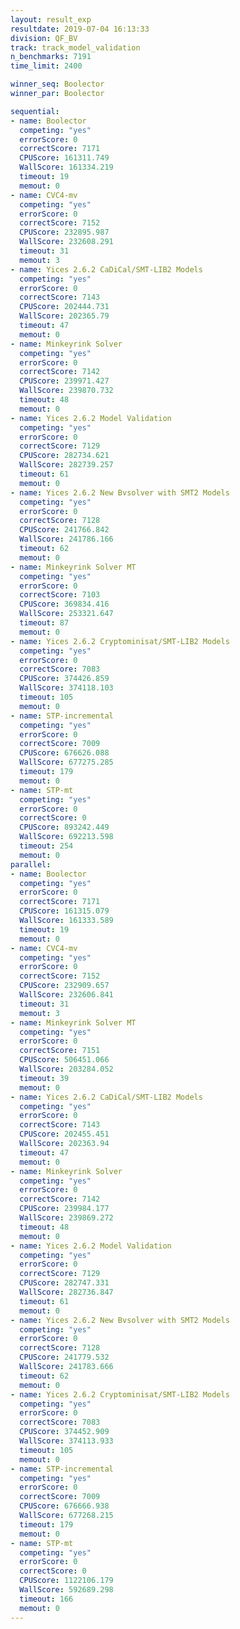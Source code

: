 ```yaml
---
layout: result_exp
resultdate: 2019-07-04 16:13:33
division: QF_BV
track: track_model_validation
n_benchmarks: 7191
time_limit: 2400

winner_seq: Boolector
winner_par: Boolector

sequential:
- name: Boolector
  competing: "yes"
  errorScore: 0
  correctScore: 7171
  CPUScore: 161311.749
  WallScore: 161334.219
  timeout: 19
  memout: 0
- name: CVC4-mv
  competing: "yes"
  errorScore: 0
  correctScore: 7152
  CPUScore: 232895.987
  WallScore: 232608.291
  timeout: 31
  memout: 3
- name: Yices 2.6.2 CaDiCal/SMT-LIB2 Models
  competing: "yes"
  errorScore: 0
  correctScore: 7143
  CPUScore: 202444.731
  WallScore: 202365.79
  timeout: 47
  memout: 0
- name: Minkeyrink Solver
  competing: "yes"
  errorScore: 0
  correctScore: 7142
  CPUScore: 239971.427
  WallScore: 239870.732
  timeout: 48
  memout: 0
- name: Yices 2.6.2 Model Validation
  competing: "yes"
  errorScore: 0
  correctScore: 7129
  CPUScore: 282734.621
  WallScore: 282739.257
  timeout: 61
  memout: 0
- name: Yices 2.6.2 New Bvsolver with SMT2 Models
  competing: "yes"
  errorScore: 0
  correctScore: 7128
  CPUScore: 241766.842
  WallScore: 241786.166
  timeout: 62
  memout: 0
- name: Minkeyrink Solver MT
  competing: "yes"
  errorScore: 0
  correctScore: 7103
  CPUScore: 369834.416
  WallScore: 253321.647
  timeout: 87
  memout: 0
- name: Yices 2.6.2 Cryptominisat/SMT-LIB2 Models
  competing: "yes"
  errorScore: 0
  correctScore: 7083
  CPUScore: 374426.859
  WallScore: 374118.103
  timeout: 105
  memout: 0
- name: STP-incremental
  competing: "yes"
  errorScore: 0
  correctScore: 7009
  CPUScore: 676626.088
  WallScore: 677275.285
  timeout: 179
  memout: 0
- name: STP-mt
  competing: "yes"
  errorScore: 0
  correctScore: 0
  CPUScore: 893242.449
  WallScore: 692213.598
  timeout: 254
  memout: 0
parallel:
- name: Boolector
  competing: "yes"
  errorScore: 0
  correctScore: 7171
  CPUScore: 161315.079
  WallScore: 161333.589
  timeout: 19
  memout: 0
- name: CVC4-mv
  competing: "yes"
  errorScore: 0
  correctScore: 7152
  CPUScore: 232909.657
  WallScore: 232606.841
  timeout: 31
  memout: 3
- name: Minkeyrink Solver MT
  competing: "yes"
  errorScore: 0
  correctScore: 7151
  CPUScore: 506451.066
  WallScore: 203284.052
  timeout: 39
  memout: 0
- name: Yices 2.6.2 CaDiCal/SMT-LIB2 Models
  competing: "yes"
  errorScore: 0
  correctScore: 7143
  CPUScore: 202455.451
  WallScore: 202363.94
  timeout: 47
  memout: 0
- name: Minkeyrink Solver
  competing: "yes"
  errorScore: 0
  correctScore: 7142
  CPUScore: 239984.177
  WallScore: 239869.272
  timeout: 48
  memout: 0
- name: Yices 2.6.2 Model Validation
  competing: "yes"
  errorScore: 0
  correctScore: 7129
  CPUScore: 282747.331
  WallScore: 282736.847
  timeout: 61
  memout: 0
- name: Yices 2.6.2 New Bvsolver with SMT2 Models
  competing: "yes"
  errorScore: 0
  correctScore: 7128
  CPUScore: 241779.532
  WallScore: 241783.666
  timeout: 62
  memout: 0
- name: Yices 2.6.2 Cryptominisat/SMT-LIB2 Models
  competing: "yes"
  errorScore: 0
  correctScore: 7083
  CPUScore: 374452.909
  WallScore: 374113.933
  timeout: 105
  memout: 0
- name: STP-incremental
  competing: "yes"
  errorScore: 0
  correctScore: 7009
  CPUScore: 676666.938
  WallScore: 677268.215
  timeout: 179
  memout: 0
- name: STP-mt
  competing: "yes"
  errorScore: 0
  correctScore: 0
  CPUScore: 1122106.179
  WallScore: 592689.298
  timeout: 166
  memout: 0
---
```

